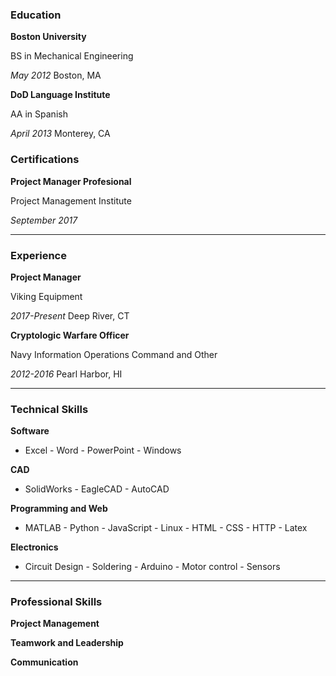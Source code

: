 ### Education

**Boston University**

BS in Mechanical Engineering

_May 2012_ Boston, MA

**DoD Language Institute**

AA in Spanish

_April 2013_ Monterey, CA


### Certifications

**Project Manager Profesional**

Project Management Institute

_September 2017_

--------------------------------------------
### Experience

**Project Manager**

Viking Equipment

_2017-Present_ Deep River, CT

**Cryptologic Warfare Officer**

Navy Information Operations Command and Other

_2012-2016_ Pearl Harbor, HI

--------------------------------------------

### Technical Skills

**Software**
- Excel - Word - PowerPoint - Windows

**CAD**
- SolidWorks - EagleCAD - AutoCAD

**Programming and Web**
- MATLAB - Python - JavaScript - Linux - HTML - CSS - HTTP - Latex

**Electronics**
- Circuit Design - Soldering - Arduino - Motor control - Sensors


--------------------------------------------

### Professional Skills

**Project Management**

**Teamwork and Leadership**

**Communication**
